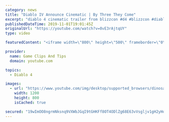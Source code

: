 ```yaml
---
category: news
title: "Diablo IV Announce Cinematic | By Three They Come"
excerpt: "diablo 4 cinematic trailer from blizzcon #d4 #blizzcon #diablo."
publishedDateTime: 2019-11-01T19:01:45Z
originalUrl: "https://youtube.com/watch?v=0vE3rAjtqUY"
type: video

featuredContent: "<iframe width=\"800\" height=\"500\" frameborder=\"0\" src=\"https://www.youtube.com/embed/0vE3rAjtqUY\" allow=\"accelerometer; autoplay; encrypted-media; gyroscope; picture-in-picture\" allowfullscreen></iframe>"

provider:
  name: Game Clips And Tips
  domain: youtube.com

topics:
  - Diablo 4

images:
  - url: "https://www.youtube.com/img/desktop/supported_browsers/dinosaur.png"
    width: 1200
    height: 800
    isCached: true

secured: "19wImOO8ngrmNksnq9VXWbJGqI9tGHKFf8OT4ODlZg68E63vVsgljv1gH2yHqAMhjMrrGxePtCAo6OxdCK3iT9H6OeMGVJmGi7lSljvs1C1J0YBQZR8512A8Cg5adihOlKnlKX2zAAHsVxhpPsPedC6cMVBlOtKC4kbamqPINm/0j4P4L2cMuxUKW3ivOpiGufEhkO9dkvEE6UuLo4Mv4cw/i8YcYA5mp1mcuEF5N1r6I+CxhcRg5cn222jPFA8AwX3KB0MDyj1TlUpioy+GR6uUaEhkhVMnQEwPh6iC689kQ3+3PXeTJT+2A6HiiQwDb2GdETLdnOm/uKzVNjikWl79tmVWoBTnDTh+a7GjZdEdFGzQWGrm3gD7JESjn0RuzJ8qK7Y31Z6cXf4xXNd+cQ==;8gQGcBrCyTB8B4lCIcEcmw=="
---
```


